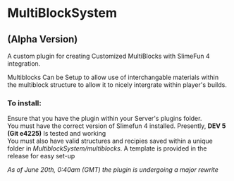<h1>MultiBlockSystem</h1>  
<h2>(Alpha Version)</h2>

A custom  plugin for creating Customized MultiBlocks with SlimeFun 4 integration.

Multiblocks Can be Setup to allow use of interchangable materials within the multiblock structure to allow it to nicely intergrate within player's builds.

<h3>To install:</h3>
Ensure that you have the plugin within your Server's plugins folder. <br>
You must have the correct version of Slimefun 4 installed. Presently, <b>DEV 5 (Git e4225)</b> Is tested and working <br>
You must also have valid structures and recipies saved within a unique folder in <i>MultiblockSystem/multiblocks</i>. A template is provided in the release for easy set-up <br>


<i>As of June 20th, 0:40am (GMT) the plugin is undergoing a major rewrite</i>
